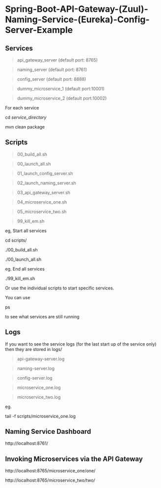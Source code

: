 # Spring-Boot-API-Gateway-(Zuul)-Naming-Service-(Eureka)-Config-Server-Example

## Services

>api_gateway_server  (default port: 8765)

>naming_server       (default port: 8761)

>config_server       (default port: 8888)

>dummy_microservice_1  (default port:10001)

>dummy_microservice_2  (default port:10002)

For each service

cd *service_directory*
  
mvn clean package

## Scripts  

>00_build_all.sh

>00_launch_all.sh

>01_launch_config_server.sh

>02_launch_naming_server.sh

>03_api_gateway_server.sh

>04_microservice_one.sh

>05_microservice_two.sh

>99_kill_em.sh

eg, Start all services

cd scripts/

./00_build_all.sh

./00_launch_all.sh

eg. End all services

./99_kill_em.sh

Or use the individual scripts to start specific services.

You can use 

ps

to see what services are still running

## Logs

If you want to see the service logs (for the last start up of the service only) then they are stored in logs/

>api-gateway-server.log

>naming-server.log

>config-server.log

>microservice_one.log

>microservice_two.log

eg.

tail -f scripts/microservice_one.log

## Naming Service Dashboard

http://localhost:8761/

## Invoking Microservices via the API Gateway

http://localhost:8765/microservice_one/one/

http://localhost:8765/microservice_two/two/
